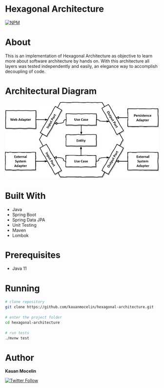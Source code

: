# Hexagonal Architecture

[![NPM](https://img.shields.io/npm/l/react)](https://github.com/kauanmocelin/hexagonal-architecture/blob/main/LICENSE)

# About

This is an implementation of Hexagonal Architecture as objective to learn more about software architecture by hands on.
With this architecture all layers was tested independently and easily, an elegance way to accomplish decoupling of code.

# Architectural Diagram

![Hexagonal Architecture Diagram](hexagonal-architecture.png)

# Built With

- Java
- Spring Boot
- Spring Data JPA
- Unit Testing
- Maven
- Lombok

# Prerequisites

- Java 11

# Running

```bash
# clone repository
git clone https://github.com/kauanmocelin/hexagonal-architecture.git

# enter the project folder
cd hexagonal-architecture

# run tests
./mvnw test
```

# Author

**Kauan Mocelin**

[![Twitter Follow](https://img.shields.io/twitter/follow/kauanmocelin?style=social)](https://twitter.com/kauanmocelin)
